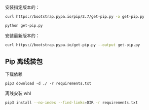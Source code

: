 安装指定版本的：

```bash
curl https://bootstrap.pypa.io/pip/2.7/get-pip.py -o get-pip.py

python get-pip.py
```

安装最新版本的：

```bash
curl https://bootstrap.pypa.io/get-pip.py --output get-pip.py
```

## Pip 离线装包

下载依赖

```
pip3 download -d ./ -r requirements.txt
```

离线安装 whl

```bash
pip3 install --no-index --find-links=DIR -r requirements.txt
```

